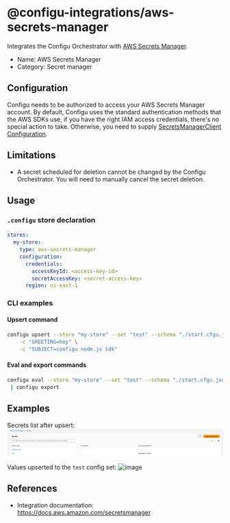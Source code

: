 # @configu-integrations/aws-secrets-manager

Integrates the Configu Orchestrator with [AWS Secrets Manager](https://docs.aws.amazon.com/secretsmanager).

- Name: AWS Secrets Manager
- Category: Secret manager

## Configuration

Configu needs to be authorized to access your AWS Secrets Manager account. By default, Configu uses the standard authentication methods that the AWS SDKs use, if you have the right IAM access credentials, there's no special action to take. Otherwise, you need to supply [SecretsManagerClient Configuration](https://docs.aws.amazon.com/AWSJavaScriptSDK/v3/latest/client/secrets-manager/).

## Limitations

- A secret scheduled for deletion cannot be changed by the Configu Orchestrator. You will need to manually cancel the secret deletion.

## Usage

### `.configu` store declaration

```yaml
stores:
  my-store:
    type: aws-secrets-manager
    configuration:
      credentials:
        accessKeyId: <access-key-id>
        secretAccessKey: <secret-access-key>
      region: us-east-1
```

### CLI examples

#### Upsert command

```bash
configu upsert --store "my-store" --set "test" --schema "./start.cfgu.json" \
    -c "GREETING=hey" \
    -c "SUBJECT=configu node.js sdk"
```

#### Eval and export commands

```bash
configu eval --store "my-store" --set "test" --schema "./start.cfgu.json" \
 | configu export
```

## Examples

Secrets list after upsert:
![image](https://raw.githubusercontent.com/configu/configu/refs/heads/main/docs/images/store-examples/aws-secrets-manger/secrets-list.png)

Values upserted to the `test` config set:
![image](https://raw.githubusercontent.com/configu/configu/refs/heads/main/docs/images/banner/upsert-result.png)

## References

- Integration documentation: https://docs.aws.amazon.com/secretsmanager
